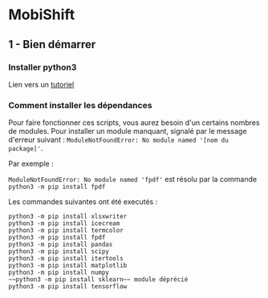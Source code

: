 # MobiShift
## 1 - Bien démarrer
### Installer python3
Lien vers un [tutoriel](https://docs.python-guide.org/starting/install3/linux/)
### Comment installer les dépendances

Pour faire fonctionner ces scripts, vous aurez besoin d'un certains nombres de modules. 
Pour installer un module manquant, signalé par le message d'erreur suivant : `ModuleNotFoundError: No module named '[nom du package]'`.

Par exemple : 

`ModuleNotFoundError: No module named 'fpdf'` 
est résolu par la commande
`python3 -m pip install fpdf`

Les commandes suivantes ont été executés :
```
python3 -m pip install xlsxwriter
python3 -m pip install icecream
python3 -m pip install termcolor
python3 -m pip install fpdf
python3 -m pip install pandas
python3 -m pip install scipy
python3 -m pip install itertools
python3 -m pip install matplotlib
python3 -m pip install numpy
~~python3 -m pip install sklearn~~ module déprécié
python3 -m pip install tensorflow
```
